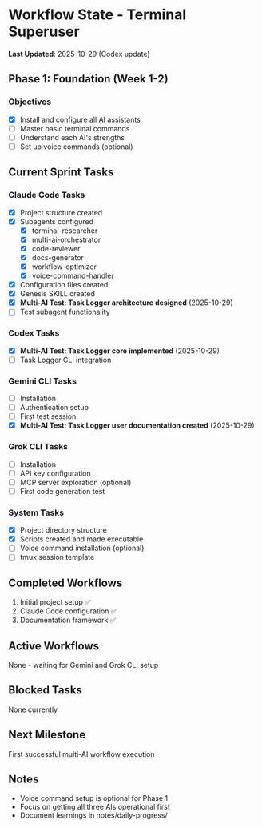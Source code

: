 # Workflow State - Terminal Superuser

**Last Updated**: 2025-10-29 (Codex update)

## Phase 1: Foundation (Week 1-2)

### Objectives
- [x] Install and configure all AI assistants
- [ ] Master basic terminal commands
- [ ] Understand each AI's strengths
- [ ] Set up voice commands (optional)

## Current Sprint Tasks

### Claude Code Tasks
- [x] Project structure created
- [x] Subagents configured
  - [x] terminal-researcher
  - [x] multi-ai-orchestrator
  - [x] code-reviewer
  - [x] docs-generator
  - [x] workflow-optimizer
  - [x] voice-command-handler
- [x] Configuration files created
- [x] Genesis SKILL created
- [x] **Multi-AI Test: Task Logger architecture designed** (2025-10-29)
- [ ] Test subagent functionality

### Codex Tasks
- [x] **Multi-AI Test: Task Logger core implemented** (2025-10-29)
- [ ] Task Logger CLI integration

### Gemini CLI Tasks
- [ ] Installation
- [ ] Authentication setup
- [ ] First test session
- [x] **Multi-AI Test: Task Logger user documentation created** (2025-10-29)

### Grok CLI Tasks
- [ ] Installation
- [ ] API key configuration
- [ ] MCP server exploration (optional)
- [ ] First code generation test

### System Tasks
- [x] Project directory structure
- [x] Scripts created and made executable
- [ ] Voice command installation (optional)
- [ ] tmux session template

## Completed Workflows
1. Initial project setup ✅
2. Claude Code configuration ✅
3. Documentation framework ✅

## Active Workflows
None - waiting for Gemini and Grok CLI setup

## Blocked Tasks
None currently

## Next Milestone
First successful multi-AI workflow execution

## Notes
- Voice command setup is optional for Phase 1
- Focus on getting all three AIs operational first
- Document learnings in notes/daily-progress/

